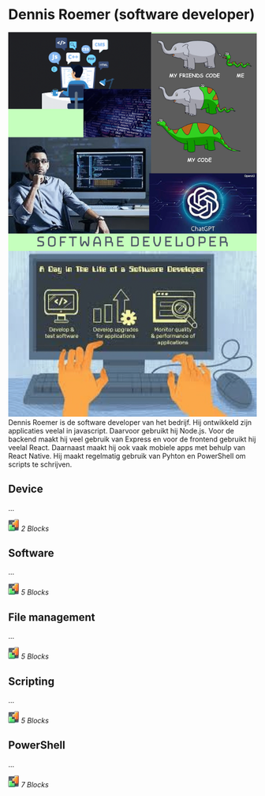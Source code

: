# Dennis Roemer (software developer)
![Dennis Roemer](../images/Dennis%20Roemer.png)
Dennis Roemer is de software developer van het bedrijf. Hij ontwikkeld zijn applicaties veelal in javascript. Daarvoor gebruikt hij Node.js. Voor de backend maakt hij veel gebruik van Express en voor de frontend gebruikt hij veelal React. Daarnaast maakt hij ook vaak mobiele apps met behulp van React Native. Hij maakt regelmatig gebruik van Pyhton en PowerShell om scripts te schrijven.

## Device
...

![BLX](../icons/blocks2d_icon_32x32.jpg) _2 Blocks_

## Software
...

![BLX](../icons/blocks2d_icon_32x32.jpg) _5 Blocks_

## File management
...

![BLX](../icons/blocks2d_icon_32x32.jpg) _5 Blocks_

## Scripting
...

![BLX](../icons/blocks2d_icon_32x32.jpg) _5 Blocks_

## PowerShell
...

![BLX](../icons/blocks2d_icon_32x32.jpg) _7 Blocks_